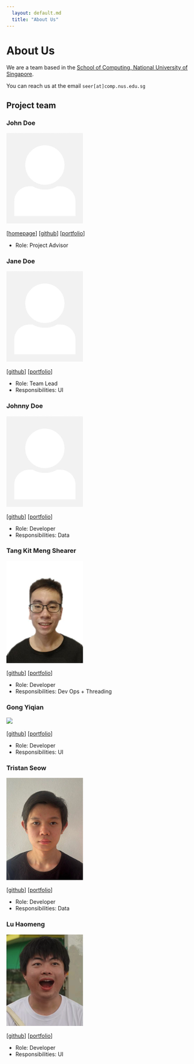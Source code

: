```yaml
---
  layout: default.md
  title: "About Us"
---
```


# About Us

We are a team based in the [School of Computing, National University of Singapore](http://www.comp.nus.edu.sg).

You can reach us at the email `seer[at]comp.nus.edu.sg`

## Project team

### John Doe

<img src="images/johndoe.png" width="200px">

[[homepage](http://www.comp.nus.edu.sg/~damithch)]
[[github](https://github.com/johndoe)]
[[portfolio](team/johndoe.md)]

* Role: Project Advisor

### Jane Doe

<img src="images/johndoe.png" width="200px">

[[github](http://github.com/johndoe)]
[[portfolio](team/johndoe.md)]

* Role: Team Lead
* Responsibilities: UI

### Johnny Doe

<img src="images/johndoe.png" width="200px">

[[github](http://github.com/johndoe)] [[portfolio](team/johndoe.md)]

* Role: Developer
* Responsibilities: Data

### Tang Kit Meng Shearer

<img src="images/shearer1509.png" width="200px">

[[github](http://github.com/Shearer1509)]
[[portfolio](team/shearer.md)]

* Role: Developer
* Responsibilities: Dev Ops + Threading

### Gong Yiqian

<img src="images/wuliyq.png" width="200px">

[[github](http://github.com/wuliyq)]
[[portfolio](https://www.linkedin.com/in/yiqian-gong-7aa12231b)]

* Role: Developer
* Responsibilities: UI

### Tristan Seow

<img src="images/polyrhythmas.png" width="200px">

[[github](http://github.com/polyrhythmas)]
[[portfolio](team/johndoe.md)]

* Role: Developer
* Responsibilities: Data

### Lu Haomeng

<img src="images/fzfzfzz.png" width="200px">

[[github](http://github.com/FZFZFZZ)]
[[portfolio](team/haomeng.md)]

* Role: Developer
* Responsibilities: UI
